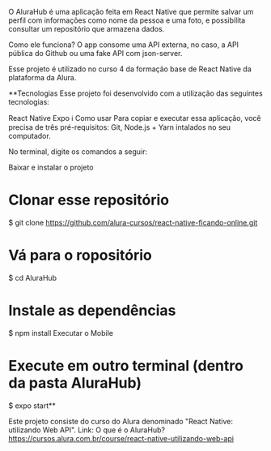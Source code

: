 

O AluraHub é uma aplicação feita em React Native que permite salvar um perfil com informações como nome da pessoa e uma foto, e possibilita consultar um repositório que armazena dados.

Como ele funciona? O app consome uma API externa, no caso, a API pública do Github ou uma fake API com json-server.

Esse projeto é utilizado no curso 4 da formação base de React Native da plataforma da Alura.


**Tecnologias
Esse projeto foi desenvolvido com a utilização das seguintes tecnologias:

React Native
Expo
ℹ️ Como usar
Para copiar e executar essa aplicação, você precisa de três pré-requisitos: Git, Node.js + Yarn intalados no seu computador.

No terminal, digite os comandos a seguir:

Baixar e instalar o projeto
# Clonar esse repositório
$ git clone https://github.com/alura-cursos/react-native-ficando-online.git

# Vá para o ropositório
$ cd AluraHub

# Instale as dependências
$ npm install
Executar o Mobile
# Execute em outro terminal (dentro da pasta AluraHub)
$ expo start**


Este projeto consiste do curso do Alura denominado "React Native: utilizando Web API". Link:
O que é o AluraHub?https://cursos.alura.com.br/course/react-native-utilizando-web-api
